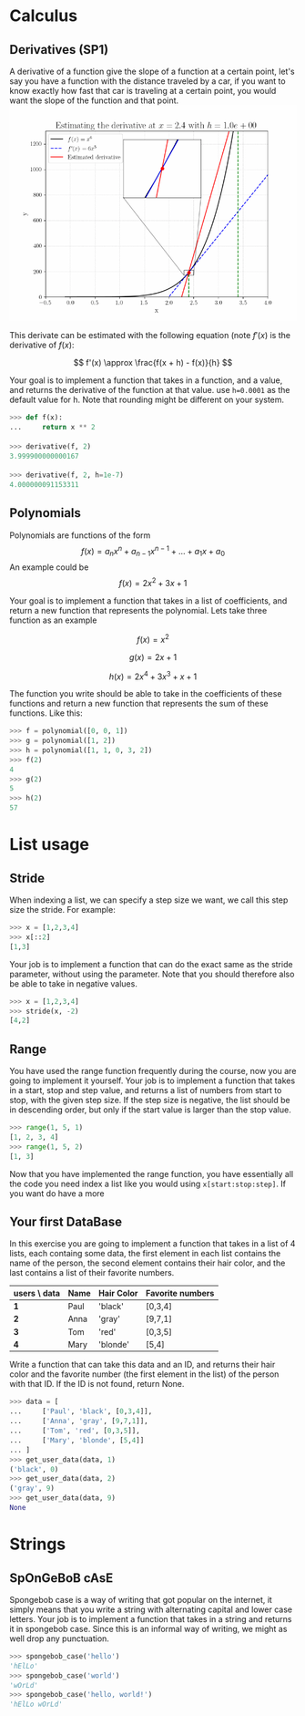 # Calculus

## Derivatives (SP1)

A derivative of a function give the slope of a function at a certain point, let's say you have a function with the distance traveled by a car, if you want to know exactly how fast that car is traveling at a certain point, you would want the slope of the function and that point. 
![Derivative animation](figures/derivative_animation.gif)

This derivate can be estimated with the following equation (note $f'(x)$ is the
derivative of $f(x)$:

$$ f'(x) \approx \frac{f(x + h) - f(x)}{h} $$

Your goal is to implement a function that takes in a function, and a value, and
returns the derivative of the function at that value. use `h=0.0001` as the
default value for h. Note that rounding might be different on your system.

```python
>>> def f(x):
...     return x ** 2

>>> derivative(f, 2)
3.999900000000167

>>> derivative(f, 2, h=1e-7)
4.000000091153311
```

## Polynomials
Polynomials are functions of the form
$$
f(x) = a_n x^n + a_{n-1} x^{n-1} + \ldots + a_1 x + a_0
$$
An example could be 
$$
f(x) = 2x^2 + 3x + 1
$$

Your goal is to implement a function that takes in a list of coefficients, and return a new function that represents the polynomial. Lets take three function as an example

$$
f(x) = x^2
$$

$$
g(x) = 2x + 1
$$

$$
h(x) = 2x^4 + 3x^3 + x + 1
$$

The function you write should be able to take in the coefficients of these functions and return a new function that represents the sum of these functions. Like this:

```python
>>> f = polynomial([0, 0, 1])
>>> g = polynomial([1, 2])
>>> h = polynomial([1, 1, 0, 3, 2])
>>> f(2)
4
>>> g(2)
5
>>> h(2)
57
```


# List usage

## Stride

When indexing a list, we can specify a step size we want, we call this step size
the stride. For example:

```python
>>> x = [1,2,3,4]
>>> x[::2]
[1,3]
```

Your job is to implement a function that can do the exact same as the stride
parameter, without using the parameter. Note that you should therefore also be able to take
in negative values.

```python
>>> x = [1,2,3,4] 
>>> stride(x, -2)
[4,2]
```

## Range

You have used the range function frequently during the course, now you are going
to implement it yourself. Your job is to implement a function that takes in a
start, stop and step value, and returns a list of numbers from start to stop,
with the given step size. If the step size is negative, the list should be in
descending order, but only if the start value is larger than the stop value.

```python
>>> range(1, 5, 1)
[1, 2, 3, 4]
>>> range(1, 5, 2)
[1, 3]
```

Now that you have implemented the range function, you have essentially all the
code you need index a list like you would using `x[start:stop:step]`. If you
want do have a more

## Your first DataBase

In this exercise you are going to implement a function that takes in a list of 4
lists, each containg some data, the first element in each list contains the name
of the person, the second element contains their hair color, and the last
contains a list of their favorite numbers.

| users \ data | Name | Hair Color | Favorite numbers |
| ------------ | ---- | ---------- | ---------------- |
| **1**        | Paul | 'black'    | [0,3,4]          |
| **2**        | Anna | 'gray'     | [9,7,1]          |
| **3**        | Tom  | 'red'      | [0,3,5]          |
| **4**        | Mary | 'blonde'   | [5,4]            |

Write a function that can take this data and an ID, and returns their hair color
and the favorite number (the first element in the list) of the person with that
ID. If the ID is not found, return None.

```python
>>> data = [
...     ['Paul', 'black', [0,3,4]],
...     ['Anna', 'gray', [9,7,1]],
...     ['Tom', 'red', [0,3,5]],
...     ['Mary', 'blonde', [5,4]]
... ]
>>> get_user_data(data, 1)
('black', 0)
>>> get_user_data(data, 2)
('gray', 9)
>>> get_user_data(data, 9)
None
```

# Strings
## SpOnGeBoB cAsE
Spongebob case is a way of writing that got popular on the internet, it simply means that you write a string with alternating capital and lower case letters. Your job is to implement a function that takes in a string and returns it in spongebob case. Since this is an informal way of writing, we might as well drop any punctuation.

```python
>>> spongebob_case('hello')
'hElLo'
>>> spongebob_case('world')
'wOrLd'
>>> spongebob_case('hello, world!')
'hElLo wOrLd'
```




